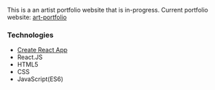 This is a an artist portfolio website that is in-progress. Current portfolio website: [art-portfolio](https://sarah-website.herokuapp.com/)

### Technologies

- [Create React App](https://github.com/facebookincubator/create-react-app)
- React.JS
- HTML5
- CSS
- JavaScript(ES6)
